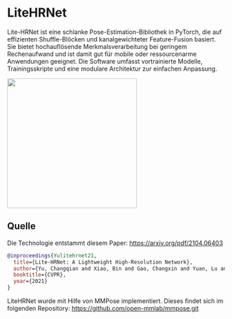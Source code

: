 # LiteHRNet
Lite-HRNet ist eine schlanke Pose-Estimation-Bibliothek in PyTorch, die auf effizienten Shuffle-Blöcken und kanalgewichteter Feature-Fusion basiert. Sie bietet hochauflösende Merkmalsverarbeitung bei geringem Rechenaufwand und ist damit gut für mobile oder ressourcenarme Anwendungen geeignet. Die Software umfasst vortrainierte Modelle, Trainingsskripte und eine modulare Architektur zur einfachen Anpassung.

<img src="./demo.gif" height="300px" />

## Quelle
Die Technologie entstammt diesem Paper:
https://arxiv.org/pdf/2104.06403
```bibtex
@inproceedings{Yulitehrnet21,
  title={Lite-HRNet: A Lightweight High-Resolution Network},
  author={Yu, Changqian and Xiao, Bin and Gao, Changxin and Yuan, Lu and Zhang, Lei and Sang, Nong and Wang, Jingdong},
  booktitle={CVPR},
  year={2021}
}
```

LiteHRNet wurde mit Hilfe von MMPose implementiert. Dieses findet sich im folgenden Repository:
https://github.com/open-mmlab/mmpose.git